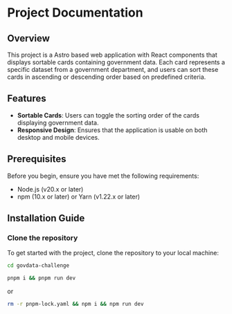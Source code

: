 
# Project Documentation

## Overview

This project is a Astro based web application with React components that displays sortable cards containing government data. Each card represents a specific dataset from a government department, and users can sort these cards in ascending or descending order based on predefined criteria.

## Features
- **Sortable Cards**: Users can toggle the sorting order of the cards displaying government data.
- **Responsive Design**: Ensures that the application is usable on both desktop and mobile devices.

## Prerequisites
Before you begin, ensure you have met the following requirements:
- Node.js (v20.x or later)
- npm (10.x or later) or Yarn (v1.22.x or later)

## Installation Guide

### Clone the repository
To get started with the project, clone the repository to your local machine:

```sh
cd govdata-challenge
```

```sh
pnpm i && pnpm run dev
```

or 

```sh
rm -r pnpm-lock.yaml && npm i && npm run dev
```
